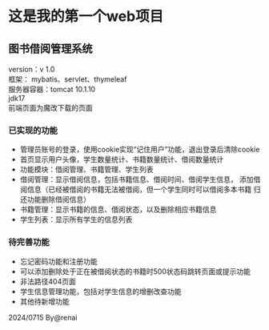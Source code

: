 # 这是我的第一个web项目

## 图书借阅管理系统   
version：v 1.0   
框架： mybatis、servlet、thymeleaf   
服务器容器：tomcat 10.1.10   
jdk17   
前端页面为魔改下载的页面
### 已实现的功能  
* 管理员账号的登录，使用cookie实现“记住用户”功能，退出登录后清除cookie
* 首页显示用户头像，学生数量统计、书籍数量统计、借阅数量统计
* 功能模块：借阅管理、书籍管理、学生列表
* 借阅管理：显示借阅信息，包括书籍信息、借阅时间、借阅学生信息，
添加借阅信息（已经被借阅的书籍无法被借阅，但一个学生同时可以借阅多本书籍
归还功能删除借阅信息）
* 书籍管理：显示书籍的信息、借阅状态，以及删除相应书籍信息
* 学生列表：显示所有学生的信息列表  

### 待完善功能
* 忘记密码功能和注册功能
* 可以添加删除处于正在被借阅状态的书籍时500状态码跳转页面或提示功能
* 非法路径404页面
* 学生信息管理功能，包括对学生信息的增删改查功能
* 其他待新增功能

2024/0715 By@renai
